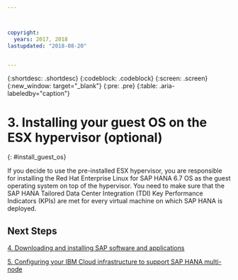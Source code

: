 ```yaml
---



copyright:
  years: 2017, 2018
lastupdated: "2018-08-20"


---
```


{:shortdesc: .shortdesc}
{:codeblock: .codeblock}
{:screen: .screen}
{:new_window: target="_blank"}
{:pre: .pre}
{:table: .aria-labeledby="caption"}

# 3. Installing your guest OS on the ESX hypervisor (optional)
{: #install_guest_os}

If you decide to use the pre-installed ESX hypervisor, you are responsible for installing the Red Hat Enterprise Linux for SAP HANA 6.7 OS as the guest operating system on top of the hypervisor. You need to make sure that the SAP HANA Tailored Data Center Integration (TDI) Key Performance Indicators (KPIs) are met for every virtual machine on which SAP HANA is deployed.

## Next Steps

  [4. Downloading and installing SAP software and applications](/docs/infrastructure/sap-hana/hana-installing-SAP-landscape.html)

  [5. Configuring your IBM Cloud infrastructure to support SAP HANA multi-node](/docs/infrastructure/sap-hana/hana-multi-node.html)
